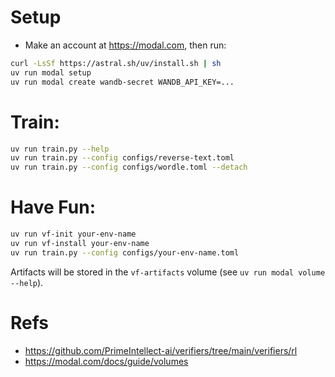 # Setup
- Make an account at https://modal.com, then run:
```bash
curl -LsSf https://astral.sh/uv/install.sh | sh
uv run modal setup
uv run modal create wandb-secret WANDB_API_KEY=...
```

# Train:
```bash
uv run train.py --help
uv run train.py --config configs/reverse-text.toml
uv run train.py --config configs/wordle.toml --detach
```

# Have Fun:
```bash
uv run vf-init your-env-name
uv run vf-install your-env-name
uv run train.py --config configs/your-env-name.toml
```

Artifacts will be stored in the `vf-artifacts` volume (see `uv run modal volume --help`).

# Refs
- https://github.com/PrimeIntellect-ai/verifiers/tree/main/verifiers/rl
- https://modal.com/docs/guide/volumes